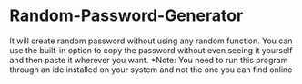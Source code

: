 # Random-Password-Generator
It will create random password without using any random function. You can use the built-in option to copy the password without even seeing it yourself and then paste it wherever you want. *Note: You need to run this program through an ide installed on your system and not the one you can find online
